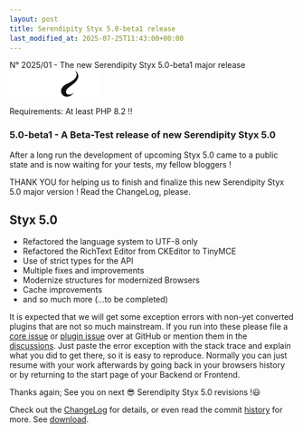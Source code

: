 ```yaml
---
layout: post
title: Serendipity Styx 5.0-beta1 release
last_modified_at: 2025-07-25T11:43:00+00:00
---
```


N° 2025/01 - The new Serendipity Styx 5.0-beta1 major release <img class="php8" src="/i/b/logo_php8_4.svg" alt="php8.4" width="160" height="48">

Requirements: At least PHP 8.2 !!

### 5.0-beta1 - A Beta-Test release of new Serendipity Styx 5.0

After a long run the development of upcoming Styx 5.0 came to a public state and is now waiting for your tests, my fellow bloggers !

THANK YOU for helping us to finish and finalize this new Serendipity Styx 5.0 major version ! Read the ChangeLog, please.

## Styx 5.0

  - Refactored the language system to UTF-8 only
  - Refactored the RichText Editor from CKEditor to TinyMCE
  - Use of strict types for the API
  - Multiple fixes and improvements
  - Modernize structures for modernized Browsers
  - Cache improvements
  - and so much more (...to be completed)

It is expected that we will get some exception errors with non-yet converted plugins that are not so much mainstream. If you run into these please file a [core issue](https://github.com/ophian/styx/issues) or [plugin issue](https://github.com/ophian/additional_plugins/issues) over at GitHub or mention them in the [discussions](https://github.com/ophian/styx/discussions). Just paste the error exception with the stack trace and explain what you did to get there, so it is easy to reproduce. Normally you can just resume with your work afterwards by going back in your browsers history or by returning to the start page of your Backend or Frontend.

Thanks again; See you on next 😎 Serendipity Styx 5.0 revisions !😃

Check out the [ChangeLog](https://github.com/ophian/styx/blob/5.0-beta1/docs/NEWS) for details, or even read the commit [history](https://github.com/ophian/styx/commits/5.0-beta1) for more. See [download](https://github.com/ophian/styx/releases/tag/5.0-beta1).

